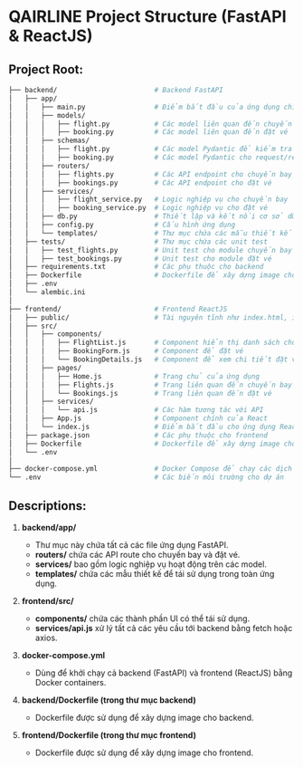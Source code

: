 # QAIRLINE Project Structure (FastAPI & ReactJS)

## Project Root:
```bash
├── backend/                        # Backend FastAPI
│   ├── app/
│   │   ├── main.py                 # Điểm bắt đầu của ứng dụng chính
│   │   ├── models/
│   │   │   ├── flight.py           # Các model liên quan đến chuyến bay
│   │   │   ├── booking.py          # Các model liên quan đến đặt vé
│   │   ├── schemas/
│   │   │   ├── flight.py           # Các model Pydantic để kiểm tra dữ liệu
│   │   │   ├── booking.py          # Các model Pydantic cho request/response
│   │   ├── routers/
│   │   │   ├── flights.py          # Các API endpoint cho chuyến bay
│   │   │   ├── bookings.py         # Các API endpoint cho đặt vé
│   │   ├── services/
│   │   │   ├── flight_service.py   # Logic nghiệp vụ cho chuyến bay
│   │   │   ├── booking_service.py  # Logic nghiệp vụ cho đặt vé
│   │   ├── db.py                   # Thiết lập và kết nối cơ sở dữ liệu
│   │   ├── config.py               # Cấu hình ứng dụng
│   │   └── templates/              # Thư mục chứa các mẫu thiết kế (design patterns) cho ứng dụng
│   ├── tests/                      # Thư mục chứa các unit test
│   │   ├── test_flights.py         # Unit test cho module chuyến bay
│   │   ├── test_bookings.py        # Unit test cho module đặt vé
│   ├── requirements.txt            # Các phụ thuộc cho backend
│   ├── Dockerfile                  # Dockerfile để xây dựng image cho backend
│   ├── .env
│   └── alembic.ini
│
├── frontend/                       # Frontend ReactJS
│   ├── public/                     # Tài nguyên tĩnh như index.html, icons, v.v.
│   ├── src/
│   │   ├── components/
│   │   │   ├── FlightList.js       # Component hiển thị danh sách chuyến bay
│   │   │   ├── BookingForm.js      # Component để đặt vé
│   │   │   └── BookingDetails.js   # Component để xem chi tiết đặt vé
│   │   ├── pages/
│   │   │   ├── Home.js             # Trang chủ của ứng dụng
│   │   │   ├── Flights.js          # Trang liên quan đến chuyến bay
│   │   │   └── Bookings.js         # Trang liên quan đến đặt vé
│   │   ├── services/
│   │   │   └── api.js              # Các hàm tương tác với API
│   │   ├── App.js                  # Component chính của React
│   │   └── index.js                # Điểm bắt đầu cho ứng dụng React
│   ├── package.json                # Các phụ thuộc cho frontend
│   ├── Dockerfile                  # Dockerfile để xây dựng image cho frontend
│   └── .env
│
├── docker-compose.yml              # Docker Compose để chạy các dịch vụ
└── .env                            # Các biến môi trường cho dự án

```
## Descriptions:

1. **backend/app/**

   - Thư mục này chứa tất cả các file ứng dụng FastAPI.
   - **routers/** chứa các API route cho chuyến bay và đặt vé.
   - **services/** bao gồm logic nghiệp vụ hoạt động trên các model.
   - **templates/** chứa các mẫu thiết kế để tái sử dụng trong toàn ứng dụng.

2. **frontend/src/**

   - **components/** chứa các thành phần UI có thể tái sử dụng.
   - **services/api.js** xử lý tất cả các yêu cầu tới backend bằng fetch hoặc axios.

3. **docker-compose.yml**

   - Dùng để khởi chạy cả backend (FastAPI) và frontend (ReactJS) bằng Docker containers.

4. **backend/Dockerfile (trong thư mục backend)**

   - Dockerfile được sử dụng để xây dựng image cho backend.

5. **frontend/Dockerfile (trong thư mục frontend)**
   - Dockerfile được sử dụng để xây dựng image cho frontend.
